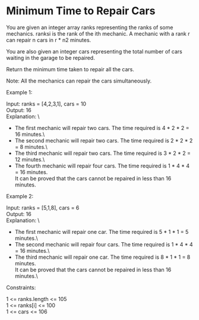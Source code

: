 # Minimum Time to Repair Cars

You are given an integer array ranks representing the ranks of some mechanics. ranksi is the rank of the ith mechanic. A mechanic with a rank r can repair n cars in r * n2 minutes.

You are also given an integer cars representing the total number of cars waiting in the garage to be repaired.

Return the minimum time taken to repair all the cars.

Note: All the mechanics can repair the cars simultaneously.

Example 1:

Input: ranks = [4,2,3,1], cars = 10\
Output: 16\
Explanation: \
- The first mechanic will repair two cars. The time required is 4 * 2 * 2 = 16 minutes.\
- The second mechanic will repair two cars. The time required is 2 * 2 * 2 = 8 minutes.\
- The third mechanic will repair two cars. The time required is 3 * 2 * 2 = 12 minutes.\
- The fourth mechanic will repair four cars. The time required is 1 * 4 * 4 = 16 minutes.\
It can be proved that the cars cannot be repaired in less than 16 minutes.​​​​​

Example 2:

Input: ranks = [5,1,8], cars = 6\
Output: 16\
Explanation: \
- The first mechanic will repair one car. The time required is 5 * 1 * 1 = 5 minutes.\
- The second mechanic will repair four cars. The time required is 1 * 4 * 4 = 16 minutes.\
- The third mechanic will repair one car. The time required is 8 * 1 * 1 = 8 minutes.\
It can be proved that the cars cannot be repaired in less than 16 minutes.​​​​​\

Constraints:

1 <= ranks.length <= 105\
1 <= ranks[i] <= 100\
1 <= cars <= 106